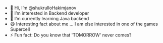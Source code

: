 - 👋 Hi, I’m @shukrulloHakimjanov
- 👀 I’m interested in Backend developer
- 🌱 I’m currently learning Java backend 
- 😄 Interesting fact about me ... I am else interested in one  of the games Supercell 
- ⚡ Fun fact: Do you know that 'TOMORROW' never comes?

<!---
shukrulloHakimjanov/shukrulloHakimjanov is a ✨ special ✨ repository because its `README.md` (this file) appears on your GitHub profile.
You can click the Preview link to take a look at your changes.
--->
